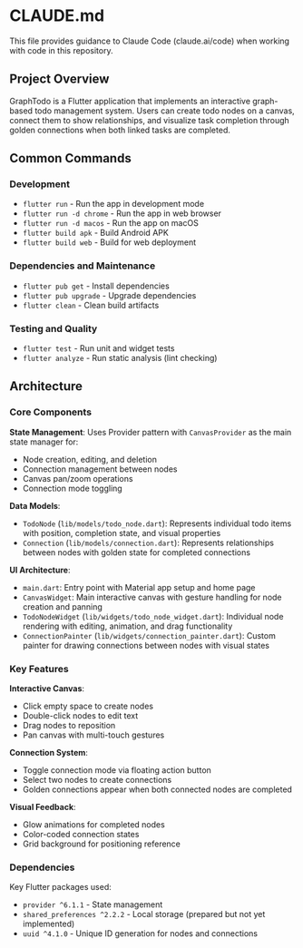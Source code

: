 # CLAUDE.md

This file provides guidance to Claude Code (claude.ai/code) when working with code in this repository.

## Project Overview

GraphTodo is a Flutter application that implements an interactive graph-based todo management system. Users can create todo nodes on a canvas, connect them to show relationships, and visualize task completion through golden connections when both linked tasks are completed.

## Common Commands

### Development
- `flutter run` - Run the app in development mode
- `flutter run -d chrome` - Run the app in web browser
- `flutter run -d macos` - Run the app on macOS
- `flutter build apk` - Build Android APK
- `flutter build web` - Build for web deployment

### Dependencies and Maintenance
- `flutter pub get` - Install dependencies
- `flutter pub upgrade` - Upgrade dependencies
- `flutter clean` - Clean build artifacts

### Testing and Quality
- `flutter test` - Run unit and widget tests
- `flutter analyze` - Run static analysis (lint checking)

## Architecture

### Core Components

**State Management**: Uses Provider pattern with `CanvasProvider` as the main state manager for:
- Node creation, editing, and deletion
- Connection management between nodes
- Canvas pan/zoom operations
- Connection mode toggling

**Data Models**:
- `TodoNode` (`lib/models/todo_node.dart`): Represents individual todo items with position, completion state, and visual properties
- `Connection` (`lib/models/connection.dart`): Represents relationships between nodes with golden state for completed connections

**UI Architecture**:
- `main.dart`: Entry point with Material app setup and home page
- `CanvasWidget`: Main interactive canvas with gesture handling for node creation and panning
- `TodoNodeWidget` (`lib/widgets/todo_node_widget.dart`): Individual node rendering with editing, animation, and drag functionality
- `ConnectionPainter` (`lib/widgets/connection_painter.dart`): Custom painter for drawing connections between nodes with visual states

### Key Features

**Interactive Canvas**: 
- Click empty space to create nodes
- Double-click nodes to edit text
- Drag nodes to reposition
- Pan canvas with multi-touch gestures

**Connection System**:
- Toggle connection mode via floating action button
- Select two nodes to create connections
- Golden connections appear when both connected nodes are completed

**Visual Feedback**:
- Glow animations for completed nodes
- Color-coded connection states
- Grid background for positioning reference

### Dependencies

Key Flutter packages used:
- `provider ^6.1.1` - State management
- `shared_preferences ^2.2.2` - Local storage (prepared but not yet implemented)
- `uuid ^4.1.0` - Unique ID generation for nodes and connections
